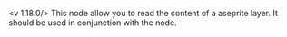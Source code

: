 <v 1.18.0/>
This node allow you to read the content of a aseprite layer. It should be used in conjunction with the <node ase_file_read> node.